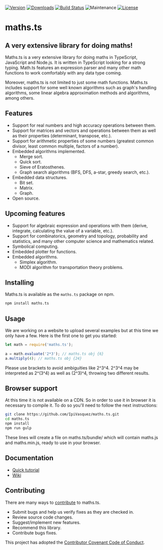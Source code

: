 [![Version](https://img.shields.io/npm/v/maths.ts.svg)](https://www.npmjs.com/package/maths.ts)
[![Downloads](https://img.shields.io/npm/dm/maths.ts.svg)](https://www.npmjs.com/package/maths.ts)
[![Build Status](https://img.shields.io/travis/IpiVasquez/maths.ts.svg)](https://travis-ci.org/IpiVasquez/maths.ts)
![Maintenance](https://img.shields.io/maintenance/yes/2018.svg)
[![License](https://img.shields.io/github/license/IpiVasquez/maths.ts.svg)](https://github.com/IpiVasquez/maths.ts/blob/master/LICENSE)

# maths.ts
## A very extensive library for doing maths!
Maths.ts is a very extensive library for doing maths in TypeScript,
JavaScript and Node.js. It is written in TypeScript looking for a strong
typing. Math.ts features an expression parser and many other math functions
to work comfortably with any data type coming.

Moreover, maths.ts is not limited to just some math functions. Maths.ts
includes support for some well known algorithms such as graph's handling
algorithms, some linear algebra approximation methods and algorithms, among
others.

## Features
* Support for real numbers and high accuracy operations between them.
* Support for matrices and vectors and operations between them as well as their
properties (determinant, transpose, etc.).
* Support for arithmetic properties of some numbers (greatest common divisor,
least common multiple, factors of a number).
* Embedded algorithms implemented.
  * Merge sort.
  * Quick sort.
  * Sieve of Eratosthenes.
  * Graph search algorithms (BFS, DFS, a-star, greedy search, etc.).
* Embedded data structures.
  * Bit set.
  * Matrix.
  * Graph.
* Open source.

## Upcoming features
* Support for algebraic expression and operations with them (derive, integrate,
calculating the value of a variable, etc.).
* Support for combinatorics, geometry and topology, probability and statistics,
and many other computer science and mathematics related.
* Symbolical computing.
* Embedded plotter for functions.
* Embedded algorithms.
  * Simplex algorithm.
  * MODI algorithm for transportation theory problems.

## Installing
Maths.ts is available as the `maths.ts` package on npm.
```bash
npm install maths.ts
```

## Usage
We are working on a website to upload several examples but at this time we only
have a few. Here is the first one to get you started:

```js
let math = require('maths.ts');
    
a = math.evaluate('2*3'); // maths.ts obj {6}
a.multiply(4); // maths.ts obj {24}
```
    
Please use brackets to avoid ambiguities like 2^3^4. 2^3^4 may be interpreted
 as 2^(3^4) as well as (2^3)^4, throwing two different results.

## Browser support
At this time it is not available on a CDN. So in order to use it in browser it
is necessary to compile it. To do so you'll need to follow the next
instructions:

```bash
git clone https://github.com/IpiVasquez/maths.ts.git
cd maths.ts
npm install
npm run gulp
```

These lines will create a file on maths.ts/bundle/ which will contain maths.js
and maths.min.js, ready to use in your browser.

## Documentation
* [Quick tutorial](https://github.com/IpiVasquez/maths.ts/wiki)
* [Wiki](https://github.com/IpiVasquez/maths.ts/wiki)

## Contributing
There are many ways to [contribute](https://github.com/IpiVasquez/maths.ts/blob/master/CONTRIBUTING.md) to maths.ts.

* Submit bugs and help us verify fixes as they are checked in.
* Review source code changes.
* Suggest/implement new features.
* Recommend this library.
* Contribute bugs fixes.

This project has adopted the [Contributor Covenant Code of Conduct](https://github.com/IpiVasquez/maths.ts/blob/master/CODE_OF_CONDUCT.md).
